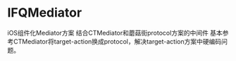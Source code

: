 # IFQMediator
iOS组件化Mediator方案
结合CTMediator和蘑菇街protocol方案的中间件
基本参考CTMediator将target-action换成protocol，解决target-action方案中硬编码问题。


